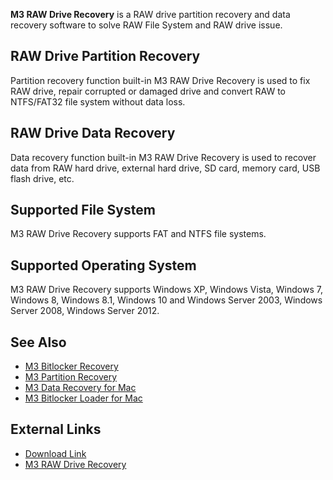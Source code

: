 **M3 RAW Drive Recovery** is a RAW drive partition recovery and data
recovery software to solve RAW File System and RAW drive issue.

## RAW Drive Partition Recovery

Partition recovery function built-in M3 RAW Drive Recovery is used to
fix RAW drive, repair corrupted or damaged drive and convert RAW to
NTFS/FAT32 file system without data loss.

## RAW Drive Data Recovery

Data recovery function built-in M3 RAW Drive Recovery is used to recover
data from RAW hard drive, external hard drive, SD card, memory card, USB
flash drive, etc.

## Supported File System

M3 RAW Drive Recovery supports FAT and NTFS file systems.

## Supported Operating System

M3 RAW Drive Recovery supports Windows XP, Windows Vista, Windows 7,
Windows 8, Windows 8.1, Windows 10 and Windows Server 2003, Windows
Server 2008, Windows Server 2012.

## See Also

- [M3 Bitlocker Recovery](M3_Bitlocker_Recovery "wikilink")
- [M3 Partition Recovery](M3_Partition_Recovery "wikilink")
- [M3 Data Recovery for Mac](M3_Data_Recovery_for_Mac "wikilink")
- [M3 Bitlocker Loader for Mac](M3_Bitlocker_Loader_for_Mac "wikilink")

## External Links

- [Download Link](http://raw-drive-recovery.en.softonic.com/)
- [M3 RAW Drive
  Recovery](http://www.m3datarecovery.com/raw-drive-recovery/)